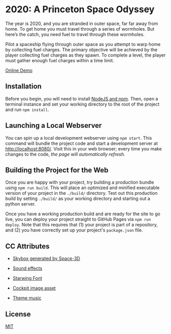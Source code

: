 # 2020: A Princeton Space Odyssey

The year is 2020, and you are stranded in outer space, far far away from home. To get home you must travel through a series of wormholes. But here’s the catch, you need fuel to travel through these wormholes.

Pilot a spaceship flying through outer space as you attempt to warp home by collecting fuel charges. The primary objective will be achieved by the player collecting fuel charges as they spawn. To complete a level, the player must gather enough fuel charges within a time limit.

[Online Demo](https://teferiemmanuel.github.io/Graphics_Project/)

## Installation

Before you begin, you will need to install [NodeJS and npm](https://www.npmjs.com/get-npm). Then, open a terminal instance and set your working directory to the root of the project and run `npm install`.

## Launching a Local Webserver

You can spin up a local development webserver using `npm start`. This command will bundle the project code and start a development server at [http://localhost:8080/](http://localhost:8080/). Visit this in your web browser; every time you make changes to the code, _the page will automatically refresh._

## Building the Project for the Web

Once you are happy with your project, try building a production bundle using `npm run build`. This will place an optimized and minified executable version of your project in the `./build/` directory. Test out this production build by setting `./build/` as your working directory and starting out a python server.

Once you have a working production build and are ready for the site to go live, you can deploy your project straight to GitHub Pages via `npm run deploy`. Note that this requires that (1) your project is part of a repository, and (2) you have correctly set up your project's `package.json` file.

## CC Attributes

-   [Skybox generated by Space-3D](http://wwwtyro.github.io/space-3d)

-   [Sound effects](https://opengameart.org/content/space-shooter-sound-effects)

-   [Starwing Font](https://www.dafont.com/star-fox-starwing.font)

-   [Cockpit image asset](http://www.aljanh.net/the-cockpit-of-a-spaceship-wallpapers/3140437918.html)

-   [Theme music](https://ocremix.org/chip/11923)

## License

[MIT](./LICENSE)

